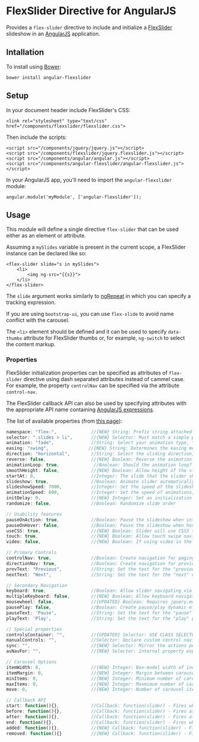 # FlexSlider Directive for AngularJS

Provides a `flex-slider` directive to include and initialize a [FlexSlider](http://flexslider.woothemes.com/) slideshow in an [AngularJS](http://angularjs.org/) application.

## Intallation

To install using [Bower](http://bower.io):

```
bower install angular-flexslider
```

## Setup

In your document header include FlexSlider's CSS:

```
<link rel="stylesheet" type="text/css" href="/components/flexslider/flexslider.css">
```

Then include the scripts:

```
<script src="/components/jquery/jquery.js"></script>
<script src="/components/flexslider/jquery.flexslider.js"></script>
<script src="/components/angular/angular.js"></script>
<script src="/components/angular-flexslider/angular-flexslider.js"></script>
```

In your AngularJS app, you'll need to import the `angular-flexslider` module:

```
angular.module('myModule', ['angular-flexslider']);
```

## Usage

This module will define a single directive `flex-slider` that can be used either as
an element or attribute.

Assuming a `mySlides` variable is present in the current scope, a FlexSlider instance
can be declared like so:

```
<flex-slider slide="s in mySlides">
	<li>
		<img ng-src="{{s}}">
	</li>
</flex-slider>
```

The `slide` argument works similarly to [ngRepeat](http://docs.angularjs.org/api/ng.directive:ngRepeat)
in which you can specify a tracking expression.

If you are using `bootstrap-ui`, you can use `flex-slide` to avoid name conflict with the carousel.

The `<li>` element should be defined and it can be used to specify `data-thumbs`
attribute for FlexSlider thumbs or, for example, `ng-switch` to select the content
markup.

### Properties

FlexSlider initialization properties can be specified as attributes of `flex-slider`
directive using dash separated attributes instead of cammel case.
For example, the property `controlNav` can be specified via the attribute `control-nav`.

The FlexSlider callback API can also be used by specifying attributes with the
appropriate API name containing [AngularJS expressions](http://docs.angularjs.org/guide/expression).

The list of available properties (from [this page](http://www.woothemes.com/flexslider/#tabs-flexslider-info-tabber-tab-2)):

```javascript
namespace: "flex-",             //{NEW} String: Prefix string attached to the class of every element generated by the plugin
selector: ".slides > li",       //{NEW} Selector: Must match a simple pattern. '{container} > {slide}' -- Ignore pattern at your own peril
animation: "fade",              //String: Select your animation type, "fade" or "slide"
easing: "swing",               //{NEW} String: Determines the easing method used in jQuery transitions. jQuery easing plugin is supported!
direction: "horizontal",        //String: Select the sliding direction, "horizontal" or "vertical"
reverse: false,                 //{NEW} Boolean: Reverse the animation direction
animationLoop: true,             //Boolean: Should the animation loop? If false, directionNav will received "disable" classes at either end
smoothHeight: false,            //{NEW} Boolean: Allow height of the slider to animate smoothly in horizontal mode
startAt: 0,                     //Integer: The slide that the slider should start on. Array notation (0 = first slide)
slideshow: true,                //Boolean: Animate slider automatically
slideshowSpeed: 7000,           //Integer: Set the speed of the slideshow cycling, in milliseconds
animationSpeed: 600,            //Integer: Set the speed of animations, in milliseconds
initDelay: 0,                   //{NEW} Integer: Set an initialization delay, in milliseconds
randomize: false,               //Boolean: Randomize slide order

// Usability features
pauseOnAction: true,            //Boolean: Pause the slideshow when interacting with control elements, highly recommended.
pauseOnHover: false,            //Boolean: Pause the slideshow when hovering over slider, then resume when no longer hovering
useCSS: true,                   //{NEW} Boolean: Slider will use CSS3 transitions if available
touch: true,                    //{NEW} Boolean: Allow touch swipe navigation of the slider on touch-enabled devices
video: false,                   //{NEW} Boolean: If using video in the slider, will prevent CSS3 3D Transforms to avoid graphical glitches

// Primary Controls
controlNav: true,               //Boolean: Create navigation for paging control of each clide? Note: Leave true for manualControls usage
directionNav: true,             //Boolean: Create navigation for previous/next navigation? (true/false)
prevText: "Previous",           //String: Set the text for the "previous" directionNav item
nextText: "Next",               //String: Set the text for the "next" directionNav item

// Secondary Navigation
keyboard: true,                 //Boolean: Allow slider navigating via keyboard left/right keys
multipleKeyboard: false,        //{NEW} Boolean: Allow keyboard navigation to affect multiple sliders. Default behavior cuts out keyboard navigation with more than one slider present.
mousewheel: false,              //{UPDATED} Boolean: Requires jquery.mousewheel.js (https://github.com/brandonaaron/jquery-mousewheel) - Allows slider navigating via mousewheel
pausePlay: false,               //Boolean: Create pause/play dynamic element
pauseText: 'Pause',             //String: Set the text for the "pause" pausePlay item
playText: 'Play',               //String: Set the text for the "play" pausePlay item

// Special properties
controlsContainer: "",          //{UPDATED} Selector: USE CLASS SELECTOR. Declare which container the navigation elements should be appended too. Default container is the FlexSlider element. Example use would be ".flexslider-container". Property is ignored if given element is not found.
manualControls: "",             //Selector: Declare custom control navigation. Examples would be ".flex-control-nav li" or "#tabs-nav li img", etc. The number of elements in your controlNav should match the number of slides/tabs.
sync: "",                       //{NEW} Selector: Mirror the actions performed on this slider with another slider. Use with care.
asNavFor: "",                   //{NEW} Selector: Internal property exposed for turning the slider into a thumbnail navigation for another slider

// Carousel Options
itemWidth: 0,                   //{NEW} Integer: Box-model width of individual carousel items, including horizontal borders and padding.
itemMargin: 0,                  //{NEW} Integer: Margin between carousel items.
minItems: 0,                    //{NEW} Integer: Minimum number of carousel items that should be visible. Items will resize fluidly when below this.
maxItems: 0,                    //{NEW} Integer: Maxmimum number of carousel items that should be visible. Items will resize fluidly when above this limit.
move: 0,                        //{NEW} Integer: Number of carousel items that should move on animation. If 0, slider will move all visible items.

// Callback API
start: function(){},            //Callback: function(slider) - Fires when the slider loads the first slide
before: function(){},           //Callback: function(slider) - Fires asynchronously with each slider animation
after: function(){},            //Callback: function(slider) - Fires after each slider animation completes
end: function(){},              //Callback: function(slider) - Fires when the slider reaches the last slide (asynchronous)
added: function(){},            //{NEW} Callback: function(slider) - Fires after a slide is added
removed: function(){}           //{NEW} Callback: function(slider) - Fires after a slide is removed
```
